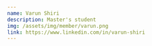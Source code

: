 ```yaml
---
name: Varun Shiri
description: Master's student
img: /assets/img/member/varun.png
link: https://www.linkedin.com/in/varun-shiri
---
```

